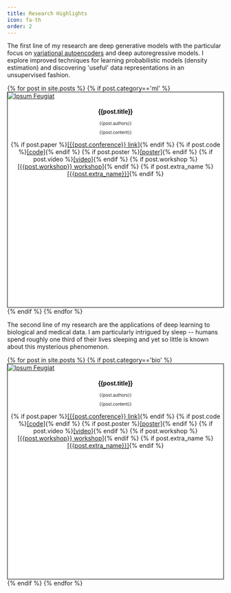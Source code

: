 ```yaml
---
title: Research Highlights
icon: fa-th
order: 2
---
```


<p>The first line of my research are deep generative models with the particular focus on
<a href="https://arxiv.org/abs/1906.02691">variational autoencoders</a> and deep autoregressive models.
  I explore improved techniques for learning probabilistic models (density estimation) and discovering 'useful' data representations in an unsupervised fashion. </p>

<div class="row">
  {% for post in site.posts %}
  {% if post.category=='ml' %}
     <div class="4u 12u$(mobile)">
        <div class="item" style="border: 1px solid black; height: 500px; background-color: white">
            <a href="#" class="image fit" ><img src="{{ post.img_path | relative_url }}" alt="Ipsum Feugiat" /></a>
            <header>
              <h3 style="color: black; font-size: 1em; font-family: 'Arial'">{{post.title}}</h3>
              <p style="font-size: 0.7em;">{{post.authors}} </p>
              <p style="font-size: 0.7em;">{{post.content}}</p>
              <p>{% if post.paper %}<a href="{{post.paper}}">[{{post.conference}} link]</a>{% endif %}
                 {% if post.code %}<a href="{{post.code}}">[code]</a>{% endif %}
                 {% if post.poster %}<a href="{{post.poster}}">[poster]</a>{% endif %}
                 {% if post.video %}<a href="{{post.video}}">[video]</a>{% endif %}
                 {% if post.workshop %}<a href="{{post.workshop_url}}">[{{post.workshop}} workshop]</a>{% endif %}
                 {% if post.extra_name %}<a href="{{post.extra_url}}">[{{post.extra_name}}]</a>{% endif %}
              </p>
            </header>
        </div>
     </div>
  {% endif %}
  {% endfor %}
</div>

<p>The second line of my research are the applications of deep learning to biological and medical data. I am particularly intrigued by sleep -- 
humans spend roughly one third of their lives sleeping and yet so little is known about this mysterious phenomenon. </p>

<div class="row">
  {% for post in site.posts %}
  {% if post.category=='bio' %}
     <div class="4u 12u$(mobile)">
        <div class="item" style="border: 1px solid black; height: 500px; background-color: white">
            <a href="#" class="image fit" ><img src="{{ post.img_path | relative_url }}" alt="Ipsum Feugiat" /></a>
            <header>
              <h3 style="color: black; font-size: 1em; font-family: 'Arial'">{{post.title}}</h3>
              <p style="font-size: 0.7em;">{{post.authors}} </p>
              <p style="font-size: 0.7em;">{{post.content}}</p>
              <p>{% if post.paper %}<a href="{{post.paper}}">[{{post.conference}} link]</a>{% endif %}
                 {% if post.code %}<a href="{{post.code}}">[code]</a>{% endif %}
                 {% if post.poster %}<a href="{{post.poster}}">[poster]</a>{% endif %}
                 {% if post.video %}<a href="{{post.video}}">[video]</a>{% endif %}
                 {% if post.workshop %}<a href="{{post.workshop_url}}">[{{post.workshop}} workshop]</a>{% endif %}
                 {% if post.extra_name %}<a href="{{post.extra_url}}">[{{post.extra_name}}]</a>{% endif %}
              </p>
            </header>
        </div>
     </div>
  {% endif %}
  {% endfor %}
</div>